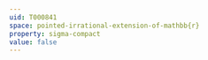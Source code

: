 ```yaml
---
uid: T000841
space: pointed-irrational-extension-of-mathbb{r}
property: sigma-compact
value: false
---
```

